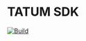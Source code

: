 # TATUM SDK

[![Build](https://github.com/tatumio/tatum-js/actions/workflows/build.yml/badge.svg?branch=v3)](https://github.com/tatumio/tatum-js/actions/workflows/build.yml)
